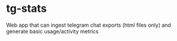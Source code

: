 # tg-stats
Web app that can ingest telegram chat exports (html files only) and generate basic usage/activity metrics
